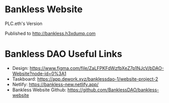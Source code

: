 # Bankless Website 

PLC.eth's Version

Published to http://bankless.h3xdump.com

# Bankless DAO Useful Links

*   Design: https://www.figma.com/file/ZaLFPKFdWzfbXeZ7p1NJcV/bDAO-Website?node-id=0%3A1
*   Taskboard: https://app.dework.xyz/banklessdao-1/website-project-2
*   Netlify: https://bankless-new.netlify.app/
*   Bankless Website Github: https://github.com/BanklessDAO/bankless-website
